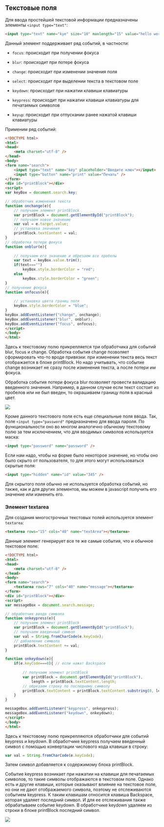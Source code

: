 ## Текстовые поля

Для ввода простейшей текстовой информации предназначены элементы `<input type="text"`:

```html
<input type="text" name="kye" size="10" maxlength="15" value="hello world" />
```

Данный элемент поддерживает ряд событий, в частности:

- `focus`: происходит при получении фокуса

- `blur`: происходит при потере фокуса

- `change`: происходит при изменении значения поля

- `select`: происходит при выделении текста в текстовом поле

- `keydown`: происходит при нажатии клавиши клавиатуры

- `keypress`: происходит при нажатии клавиши клавиатуры для печатаемых символов

- `keyup`: происходит при отпускании ранее нажатой клавиши клавиатуры

Применим ряд событий:

```html
<!DOCTYPE html>
<html>
<head>
    <meta charset="utf-8" />
</head>
<body>
<form name="search">
    <input type="text" name="key" placeholder="Введите ключ"></input>
    <input type="button" name="print" value="Печать" />
</form>
<div id="printBlock"></div>
<script>
var keyBox = document.search.key;

// обработчик изменения текста
function onchange(e){
    // получаем элемент printBlock
    var printBlock = document.getElementById("printBlock");
    // получаем новое значение
    var val = e.target.value;
    // установка значения
    printBlock.textContent = val;
}
// обработка потери фокуса
function onblur(e){
    
    // получаем его значение и обрезаем все пробелы
    var text = keyBox.value.trim();
    if(text==="")
        keyBox.style.borderColor = "red";
    else
        keyBox.style.borderColor = "green";
}
// получение фокуса
function onfocus(e){
    
    // установка цвета границ поля
    keyBox.style.borderColor = "blue";
}
keyBox.addEventListener("change", onchange);
keyBox.addEventListener("blur", onblur);
keyBox.addEventListener("focus", onfocus);
</script>
</body>
</html>
```

Здесь к текстовому полю прикрепляется три обработчика для событий blur, focus и change. Обработка события change позволяет 
сформировать что-то вроде привязки: при изменении текста весь текст отображается в блоке printBlock. Но надо учитывать, что событие change 
возникает не сразу после изменения текста, а после потери им фокуса.

Обработка события потери фокуса blur позволяет провести валидацию введенного значения. Например, в данном случае если текст состоит из пробелов или 
не был введен, то окрашиваем границу поля в красный цвет.

![](https://metanit.com/web/javascript/pics/textchange.png)

Кроме данного текстового поля есть еще специальные поля ввода. Так, поле `<input type="password"` предназначено для ввода пароля. 
По функциональности оно во многом аналогично обычному текстовому полю за тем исключением, что для вводимых символов используется маска:

```html
<input type="password" name="password" />
```

Если нам надо, чтобы на форме было некоторое значение, но чтобы оно было скрыто от пользователя, то для этого могут использоваться скрытые поля:

```html
<input type="hidden" name="id" value="345" />
```

Для скрытого поля обычно не используется обработка событий, но также, как и для других элементов, мы можем в javascript получить его значение или изменить его.

### Элемент textarea

Для создания многострочных текстовых полей используется элемент `textarea`:

```html
<textarea rows="15" cols="40" name="textArea"></textarea>
```

Данные элемент генерирует все те же самые события, что и обычное текстовое поле:

```html
<!DOCTYPE html>
<html>
<head>
    <meta charset="utf-8" />
</head>
<body>
<form name="search">
    <textarea rows="7" cols="40" name="message"></textarea>
</form>
<div id="printBlock"></div>
<script>
var messageBox = document.search.message;

// обработчик ввода символа
function onkeypress(e){
    // получаем элемент printBlock
    var printBlock = document.getElementById("printBlock");
    // получаем введенный символ
    var val = String.fromCharCode(e.keyCode);
    // добавление символа
    printBlock.textContent += val;
}

function onkeydown(e){
    if(e.keyCode===8){ // если нажат Backspace
    
        // получаем элемент printBlock
        var printBlock = document.getElementById("printBlock"), 
            length = printBlock.textContent.length;
        // обрезаем строку по последнему символу
        printBlock.textContent = printBlock.textContent.substring(0, length-1);
    }
}

messageBox.addEventListener("keypress", onkeypress);
messageBox.addEventListener("keydown", onkeydown);
</script>
</body>
</html>
```

Здесь к текстовому полю прикрепляются обработчики для событий keypress и keydown. В обработчике keypress получаем введенный символ с помощью конвертации 
числового кода клавиши в строку:

```js
var val = String.fromCharCode(e.keyCode);
```

Затем символ добавляется к содержимому блока printBlock.

Событие keypress возникает при нажатии на клавиши для печатаемых символов, то такие символы отображаются в текстовом поле. Однако есть и другие 
клавиши, которые оказывают влияние на текстовое поле, но они не дают отображаемого символа, поэтому не отслеживаются событием keypress. К таким клавишам относится клавиша 
Backspace, которая удаляет последний символ. И для ее отслеживания также обрабатываем событие keydown. В обработчике keydown удаляем из строки в блоке printBlock последний символ.

![](https://metanit.com/web/javascript/pics/keypress.png)

